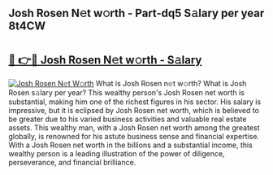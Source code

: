 ## Josh Rosen N𝚎t w𝚘rth - Part-dq5 S𝚊lary per year 8t4CW

# <h2><a href="http://gc3yak9.nevu.top/?p=Josh+Rosen">🔗 👉🔴 Josh Rosen N𝚎t w𝚘rth - S𝚊lary</a></h2>

[![Josh Rosen N𝚎t W𝚘rth](https://i.imgur.com/Oavwk0R.jpeg)](http://gc3yak9.nevu.top/?p=Josh+Rosen)
What is Josh Rosen n𝚎t w𝚘rth? What is Josh Rosen s𝚊lary per year?
This wealthy person's Josh Rosen net worth is substantial, making him one of the richest figures in his sector. His salary is impressive, but it is eclipsed by Josh Rosen net worth, which is believed to be greater due to his varied business activities and valuable real estate assets. This wealthy man, with a Josh Rosen net worth among the greatest globally, is renowned for his astute business sense and financial expertise. With a Josh Rosen net worth in the billions and a substantial income, this wealthy person is a leading illustration of the power of diligence, perseverance, and financial brilliance.
